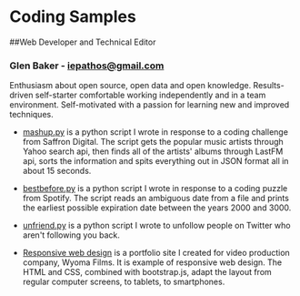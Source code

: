 # Coding Samples
##Web Developer and Technical Editor
### Glen Baker - iepathos@gmail.com
Enthusiasm about open source, open data and open knowledge.  Results-driven self-starter comfortable working independently and in a team environment.  Self-motivated with a passion for learning new and improved techniques.

+ [mashup.py](https://github.com/iepathos/codingsamples/blob/master/mashup.py) is a python script I wrote in response to a coding challenge from Saffron Digital.  The script gets the popular music artists through Yahoo search api, then finds all of the artists' albums through LastFM api, sorts the information and spits everything out in JSON format all in about 15 seconds.

+ [bestbefore.py](https://github.com/iepathos/codingsamples/blob/master/bestbefore.py) is a python script I wrote in response to a coding puzzle from Spotify.  The script reads an ambiguous date from a file and prints the earliest possible expiration date between the years 2000 and 3000.

+ [unfriend.py](https://github.com/iepathos/twitter-scripts/blob/master/unfriend.py) is a python script I wrote to unfollow people on Twitter who aren't following you back.

+ [Responsive web design](http://www.wyomafilms.com/) is a portfolio site I created for video production company, Wyoma Films.  It is example of responsive web design.  The HTML and CSS, combined with bootstrap.js, adapt the layout from regular computer screens, to tablets, to smartphones.
